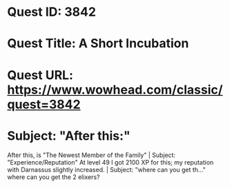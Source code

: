 # Quest ID: 3842
# Quest Title: A Short Incubation
# Quest URL: https://www.wowhead.com/classic/quest=3842
# Subject: "After this:"
After this, is "The Newest Member of the Family" | Subject: "Experience/Reputation"
At level 49 I got 2100 XP for this; my reputation with Darnassus slightly increased. | Subject: "where can you get th..."
where can you get the 2 elixers?